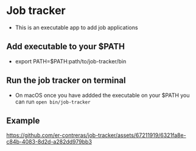 # Job tracker
- This is an executable app to add job applications

## Add executable to your $PATH
- export PATH=$PATH:path/to/job-tracker/bin

## Run the job tracker on terminal
- On macOS once you have addded the executable on your $PATH you can run `open bin/job-tracker`

## Example


https://github.com/er-contreras/job-tracker/assets/67211919/6321fa8e-c84b-4083-8d2d-a282dd979bb3


